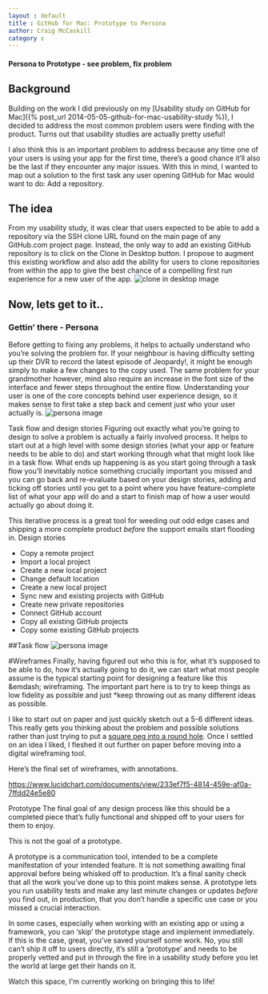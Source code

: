 ```yaml
---
layout : default
title : GitHub for Mac: Prototype to Persona
author: Craig McCaskill
category : 
---
```

#### Persona to Prototype - see problem, fix problem

## Background

Building on the work I did previously on my [Usability study on GitHub for Mac]({% post_url 2014-05-05-github-for-mac-usability-study %}), I decided to address the most common problem users were finding with the product. Turns out that usability studies are actually pretty useful!

I also think this is an important problem to address because any time one of your users is using your app for the first time, there’s a good chance it’ll also be the last if they encounter any major issues. With this in mind, I wanted to map out a solution to the first task any user opening GitHub for Mac would want to do: Add a repository.

## The idea

From my usability study, it was clear that users expected to be able to add a repository via the SSH clone URL found on the main page of any GitHub.com project page. Instead, the only way to add an existing GitHub repository is to click on the Clone in Desktop button. I propose to augment this existing workflow and also add the ability for users to clone repositories from within the app to give the best chance of a compelling first run experience for a new user of the app.
![clone in desktop image](http://imgur.com/dHIBddfs.jpg)


## Now, lets get to it..
### Gettin’ there - Persona

Before getting to fixing any problems, it helps to actually understand who you’re solving the problem for. If your neighbour is having difficulty setting up their DVR to record the latest episode of Jeopardy!, it might be enough simply to make a few changes to the copy used. The same problem for your grandmother however, mind also require an increase in the font size of the interface and fewer steps throughout the entire flow. Understanding your user is one of the core concepts behind user experience design, so it makes sense to first take a step back and cement just who your user actually is.
![persona image](http://imgur.com/dHIBZdfs.jpg)

Task flow and design stories
Figuring out exactly what you’re going to design to solve a problem is actually a fairly involved process. It helps to start out at a high level with some design stories (what your app or feature needs to be able to do) and start working through what that might look like in a task flow. What ends up happening is as you start going through a task flow you’ll inevitably notice something crucially important you missed and you can go back and re-evaluate based on your design stories, adding and ticking off stories until you get to a point where you have feature-complete list of what your app will do and a start to finish map of how a user would actually go about doing it. 

This iterative process is a great tool for weeding out odd edge cases and shipping a more complete product *before* the support emails start flooding in. 
Design stories

* Copy a remote project
* Import a local project
* Create a new local project
* Change default location
* Create a new local project
* Sync new and existing projects with GitHub
* Create new private repositories
* Connect GitHub account
* Copy all existing GitHub projects
* Copy some existing GitHub projects

##Task flow
![persona image](http://imgur.com/afDJsdtg.jpg)

#Wireframes
Finally, having figured out who this is for, what it’s supposed to be able to do, how it’s actually going to do it, we can start what most people assume is the typical starting point for designing a feature like this &emdash; wireframing. The important part here is to try to keep things as low fidelity as possible and just *keep throwing out as many different ideas as possible. 

I like to start out on paper and just quickly sketch out a 5-6 different ideas. This really gets you thinking about the problem and possible solutions rather than just trying to put a [square peg into a round hole](http://en.wikipedia.org/wiki/Square_peg_in_a_round_hole). Once I settled on an idea I liked, I fleshed it out further on paper before moving into a digital wireframing tool. 

Here’s the final set of wireframes, with annotations.

https://www.lucidchart.com/documents/view/233ef7f5-4814-459e-af0a-7ffdd24e5e80

Prototype
The final goal of any design process like this should be a completed piece that’s fully functional and shipped off to your users for them to enjoy. 

This is not the goal of a prototype. 

A prototype is a communication tool, intended to be a complete manifestation of your intended feature. It is not something awaiting final approval before being whisked off to production. It’s a final sanity check that all the work you’ve done up to this point makes sense. A prototype lets you run usability tests and make any last minute changes or updates *before* you find out, in production, that you don’t handle a specific use case or you missed a crucial interaction.

In some cases, especially when working with an existing app or using a framework, you can ‘skip’ the prototype stage and implement immediately. If this is the case, great, you’ve saved yourself some work. No, you still can’t ship it off to users directly, it’s still a ‘prototype’ and needs to be properly vetted and put in through the fire in a usability study before you let the world at large get their hands on it.

Watch this space, I'm currently working on bringing this to life!
